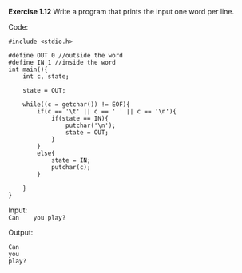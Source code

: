 **Exercise 1.12**
Write a program that prints the input one word per line.

Code:  
```
#include <stdio.h>

#define OUT 0 //outside the word
#define IN 1 //inside the word
int main(){
    int c, state;

    state = OUT;

    while((c = getchar()) != EOF){
        if(c == '\t' || c == ' ' || c == '\n'){
            if(state == IN){
                putchar('\n');
                state = OUT;
            }    
        }
        else{
            state = IN;
            putchar(c);
        }
            
    }
}
```

Input:  
`Can    you play?`  

Output:  
```
Can
you
play?
```